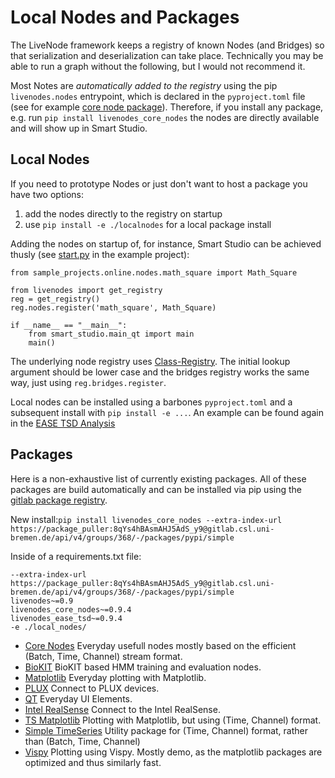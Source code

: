 # Local Nodes and Packages

The LiveNode framework keeps a registry of known Nodes (and Bridges) so that serialization and deserialization can take place. Technically you may be able to run a graph without the following, but I would not recommend it.

Most Notes are *automatically added to the registry* using the pip `livenodes.nodes` entrypoint, which is declared in the `pyproject.toml` file (see for example [core node package](https://gitlab.csl.uni-bremen.de/livenodes/packages/livenodes_core_nodes/-/blob/main/pyproject.toml)). Therefore, if you install any package, e.g. run `pip install livenodes_core_nodes` the nodes are directly available and will show up in Smart Studio.

## Local Nodes

If you need to prototype Nodes or just don't want to host a package you have two options:
1. add the nodes directly to the registry on startup
2. use `pip install -e ./localnodes` for a local package install

Adding the nodes on startup of, for instance, Smart Studio can be achieved thusly (see [start.py](https://gitlab.csl.uni-bremen.de/livenodes/example-project/-/blob/main/start.py) in the example project):

```
from sample_projects.online.nodes.math_square import Math_Square

from livenodes import get_registry
reg = get_registry()
reg.nodes.register('math_square', Math_Square)

if __name__ == "__main__":
    from smart_studio.main_qt import main
    main()
```

The underlying node registry uses [Class-Registry](https://class-registry.readthedocs.io/en/latest/). The initial lookup argument should be lower case and the bridges registry works the same way, just using `reg.bridges.register`.

Local nodes can be installed using a barbones `pyproject.toml` and a subsequent install with `pip install -e ...`. An example can be found again in the [EASE TSD Analysis](https://gitlab.csl.uni-bremen.de/ease/tsd1-data-analysis/-/blob/main/code/local_nodes/pyproject.toml)



## Packages

Here is a non-exhaustive list of currently existing packages. All of these packages are build automatically and can be installed via pip using the [gitlab package registry](https://gitlab.csl.uni-bremen.de/groups/livenodes/-/packages).

New install:`pip install livenodes_core_nodes --extra-index-url https://package_puller:8qYs4hBAsmAHJ5AdS_y9@gitlab.csl.uni-bremen.de/api/v4/groups/368/-/packages/pypi/simple`

Inside of a requirements.txt file:
```
--extra-index-url https://package_puller:8qYs4hBAsmAHJ5AdS_y9@gitlab.csl.uni-bremen.de/api/v4/groups/368/-/packages/pypi/simple
livenodes~=0.9
livenodes_core_nodes~=0.9.4
livenodes_ease_tsd~=0.9.4
-e ./local_nodes/

```

- [Core Nodes](https://livenodes.pages.csl.uni-bremen.de/packages/livenodes_core_nodes/) Everyday usefull nodes mostly based on the efficient (Batch, Time, Channel) stream format.
- [BioKIT](https://livenodes.pages.csl.uni-bremen.de/packages/livenodes_biokit/) BioKIT based HMM training and evaluation nodes.
- [Matplotlib](https://livenodes.pages.csl.uni-bremen.de/packages/livenodes_matplotlib/) Everyday plotting with Matplotlib.
- [PLUX](https://livenodes.pages.csl.uni-bremen.de/packages/livenodes_plux/) Connect to PLUX devices.
- [QT](https://livenodes.pages.csl.uni-bremen.de/packages/livenodes_qt/) Everyday UI Elements.
- [Intel RealSense](https://livenodes.pages.csl.uni-bremen.de/packages/livenodes_realsense/) Connect to the Intel RealSense.
- [TS Matplotlib](https://livenodes.pages.csl.uni-bremen.de/packages/livenodes_ts_matplotlib/) Plotting with Matplotlib, but using (Time, Channel) format.
- [Simple TimeSeries](https://gitlab.csl.uni-bremen.de/livenodes/packages/livenodes_simple_timeseries) Utility package for (Time, Channel) format, rather than (Batch, Time, Channel)
- [Vispy](https://gitlab.csl.uni-bremen.de/livenodes/packages/livenodes_vispy) Plotting using Vispy. Mostly demo, as the matplotlib packages are optimized and thus similarly fast.

